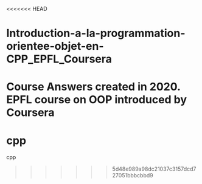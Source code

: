 <<<<<<< HEAD
# Introduction-a-la-programmation-orientee-objet-en-CPP_EPFL_Coursera
Course Answers created in 2020.
EPFL course on OOP introduced by Coursera
=======
# cpp
cpp
>>>>>>> 5d48e989a98dc21037c3157dcd727051bbbcbbd9
